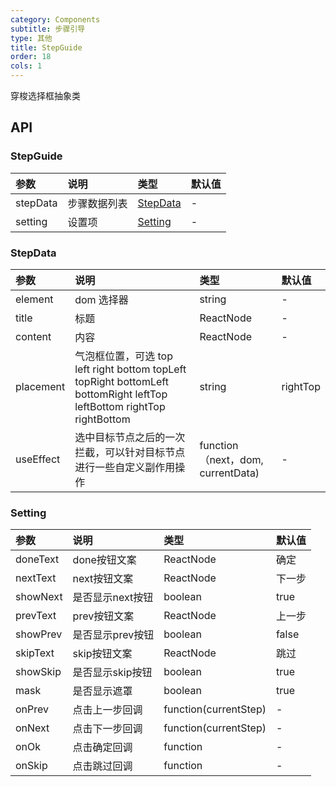 ```yaml
---
category: Components
subtitle: 步骤引导
type: 其他
title: StepGuide
order: 18
cols: 1
---
```


穿梭选择框抽象类

## API

### StepGuide

| 参数 | 说明 | 类型 | 默认值 |
| :--- | :--- | :--- | :--- |
| stepData |  步骤数据列表 | [StepData](#StepData) | - |
| setting | 设置项  | [Setting](#Setting) | - |

### StepData

| 参数 | 说明 | 类型 | 默认值 |
| :--- | :--- | :--- | :--- |
| element | dom 选择器 | string | - |
| title | 标题 | ReactNode | - |
| content | 内容  | ReactNode | - |
| placement | 气泡框位置，可选 top left right bottom topLeft topRight bottomLeft bottomRight leftTop leftBottom rightTop rightBottom  | string | rightTop |
| useEffect | 选中目标节点之后的一次拦截，可以针对目标节点进行一些自定义副作用操作  | function（next，dom, currentData) | - |

### Setting

| 参数 | 说明 | 类型 | 默认值 |
| :--- | :--- | :--- | :--- |
| doneText |  done按钮文案 | ReactNode | 确定 |
| nextText | next按钮文案  | ReactNode | 下一步 |
| showNext | 是否显示next按钮  | boolean | true |
| prevText | prev按钮文案  | ReactNode | 上一步 |
| showPrev | 是否显示prev按钮  | boolean | false |
| skipText | skip按钮文案  | ReactNode | 跳过 |
| showSkip | 是否显示skip按钮  | boolean | true |
| mask | 是否显示遮罩 | boolean | true |
| onPrev | 点击上一步回调 | function(currentStep) | - |
| onNext | 点击下一步回调  | function(currentStep) | - |
| onOk | 点击确定回调 | function | - |
| onSkip | 点击跳过回调  | function | - |
